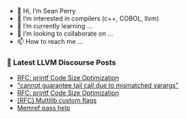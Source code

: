 - 👋 Hi, I’m Sean Perry
- 👀 I’m interested in compilers (c++, COBOL, llvm)
- 🌱 I’m currently learning ...
- 💞️ I’m looking to collaborate on ...
- 📫 How to reach me ...

<!---
s66perry/s66perry is a ✨ special ✨ repository because its `README.md` (this file) appears on your GitHub profile.
You can click the Preview link to take a look at your changes.
--->
### 📕 Latest LLVM Discourse Posts

<!-- DISCOURSE-LLVM:START -->
- [RFC: printf Code Size Optimization](https://discourse.llvm.org/t/rfc-printf-code-size-optimization/83146#post_12)
- [&quot;cannot guarantee tail call due to mismatched varargs&quot;](https://discourse.llvm.org/t/cannot-guarantee-tail-call-due-to-mismatched-varargs/82769#post_7)
- [RFC: printf Code Size Optimization](https://discourse.llvm.org/t/rfc-printf-code-size-optimization/83146#post_11)
- [[RFC] Multilib custom flags](https://discourse.llvm.org/t/rfc-multilib-custom-flags/81058#post_15)
- [Memref pass help](https://discourse.llvm.org/t/memref-pass-help/83197#post_5)
<!-- DISCOURSE-LLVM:END -->
